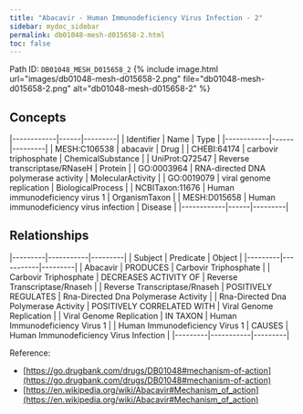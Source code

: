```yaml
---
title: "Abacavir - Human Immunodeficiency Virus Infection - 2"
sidebar: mydoc_sidebar
permalink: db01048-mesh-d015658-2.html
toc: false 
---
```



Path ID: `DB01048_MESH_D015658_2`
{% include image.html url="images/db01048-mesh-d015658-2.png" file="db01048-mesh-d015658-2.png" alt="db01048-mesh-d015658-2" %}

## Concepts

|------------|------|---------|
| Identifier | Name | Type    |
|------------|------|---------|
| MESH:C106538 | abacavir | Drug |
| CHEBI:64174 | carbovir triphosphate | ChemicalSubstance |
| UniProt:Q72547 | Reverse transcriptase/RNaseH | Protein |
| GO:0003964 | RNA-directed DNA polymerase activity | MolecularActivity |
| GO:0019079 | viral genome replication | BiologicalProcess |
| NCBITaxon:11676 | Human immunodeficiency virus 1 | OrganismTaxon |
| MESH:D015658 | Human immunodeficiency virus infection | Disease |
|------------|------|---------|

## Relationships

|---------|-----------|---------|
| Subject | Predicate | Object  |
|---------|-----------|---------|
| Abacavir | PRODUCES | Carbovir Triphosphate |
| Carbovir Triphosphate | DECREASES ACTIVITY OF | Reverse Transcriptase/Rnaseh |
| Reverse Transcriptase/Rnaseh | POSITIVELY REGULATES | Rna-Directed Dna Polymerase Activity |
| Rna-Directed Dna Polymerase Activity | POSITIVELY CORRELATED WITH | Viral Genome Replication |
| Viral Genome Replication | IN TAXON | Human Immunodeficiency Virus 1 |
| Human Immunodeficiency Virus 1 | CAUSES | Human Immunodeficiency Virus Infection |
|---------|-----------|---------|

Reference: 
  - [https://go.drugbank.com/drugs/DB01048#mechanism-of-action](https://go.drugbank.com/drugs/DB01048#mechanism-of-action)
  - [https://en.wikipedia.org/wiki/Abacavir#Mechanism_of_action](https://en.wikipedia.org/wiki/Abacavir#Mechanism_of_action)
